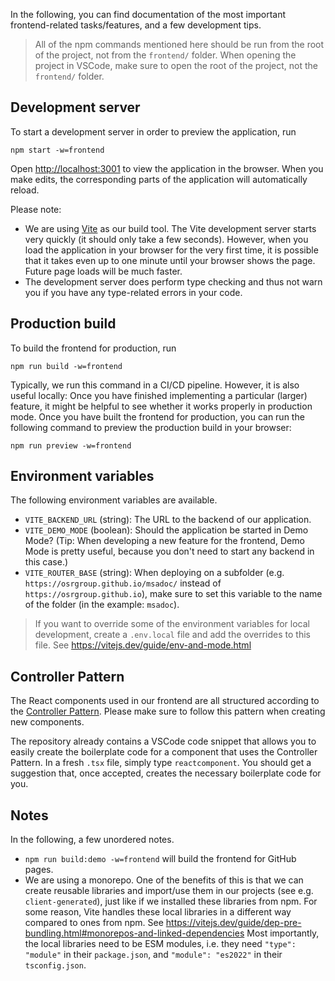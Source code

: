 In the following, you can find documentation of the most important frontend-related tasks/features, and a few development tips.

> All of the npm commands mentioned here should be run from the root of the project, not from the `frontend/` folder. When opening the project in VSCode, make sure to open the root of the project, not the `frontend/` folder.

## Development server

To start a development server in order to preview the application, run

```
npm start -w=frontend
```

Open [http://localhost:3001](http://localhost:3001) to view the application in the browser. When you make edits, the corresponding parts of the application will automatically reload.

Please note:

- We are using [Vite](https://vitejs.dev) as our build tool. The Vite development server starts very quickly (it should only take a few seconds). However, when you load the application in your browser for the very first time, it is possible that it takes even up to one minute until your browser shows the page. Future page loads will be much faster.
- The development server does perform type checking and thus not warn you if you have any type-related errors in your code.

## Production build

To build the frontend for production, run

```
npm run build -w=frontend
```

Typically, we run this command in a CI/CD pipeline. However, it is also useful locally: Once you have finished implementing a particular (larger) feature, it might be helpful to see whether it works properly in production mode. Once you have built the frontend for production, you can run the following command to preview the production build in your browser:

```
npm run preview -w=frontend
```

## Environment variables

The following environment variables are available.

- `VITE_BACKEND_URL` (string): The URL to the backend of our application.
- `VITE_DEMO_MODE` (boolean): Should the application be started in Demo Mode? (Tip: When developing a new feature for the frontend, Demo Mode is pretty useful, because you don't need to start any backend in this case.)
- `VITE_ROUTER_BASE` (string): When deploying on a subfolder (e.g. `https://osrgroup.github.io/msadoc/` instead of `https://osrgroup.github.io`), make sure to set this variable to the name of the folder (in the example: `msadoc`).

> If you want to override some of the environment variables for local development, create a `.env.local` file and add the overrides to this file. See https://vitejs.dev/guide/env-and-mode.html

## Controller Pattern

The React components used in our frontend are all structured according to the [Controller Pattern](https://medium.com/@MBuchalik/the-controller-pattern-separate-business-logic-from-presentation-in-react-331f72fcb32a). Please make sure to follow this pattern when creating new components.

The repository already contains a VSCode code snippet that allows you to easily create the boilerplate code for a component that uses the Controller Pattern. In a fresh `.tsx` file, simply type `reactcomponent`. You should get a suggestion that, once accepted, creates the necessary boilerplate code for you.

## Notes

In the following, a few unordered notes.

- `npm run build:demo -w=frontend` will build the frontend for GitHub pages.
- We are using a monorepo. One of the benefits of this is that we can create reusable libraries and import/use them in our projects (see e.g. `client-generated`), just like if we installed these libraries from npm. For some reason, Vite handles these local libraries in a different way compared to ones from npm. See https://vitejs.dev/guide/dep-pre-bundling.html#monorepos-and-linked-dependencies Most importantly, the local libraries need to be ESM modules, i.e. they need `"type": "module"` in their `package.json`, and `"module": "es2022"` in their `tsconfig.json`.
